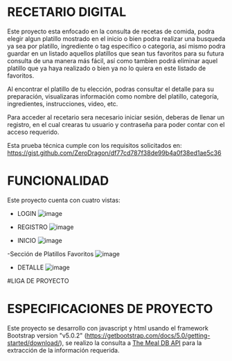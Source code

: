 # RECETARIO DIGITAL
Este proyecto esta enfocado en la consulta de recetas de comida, podra elegir algun platillo mostrado en el inicio o bien podra realizar una busqueda ya sea por platillo, ingrediente o tag especifico o categoria, así mismo podra guardar en un listado aquellos platillos que sean tus favoritos para su futura consulta de una manera más fácil, así como tambien podrá eliminar aquel platillo que ya haya realizado o bien ya no lo quiera en este listado de favoritos.

Al encontrar el platillo de tu elección, podras consultar el detalle para su preparación, visualizaras información como nombre del platillo, categoría, ingredientes, instrucciones, video, etc.

Para acceder al recetario sera necesario iniciar sesión, deberas de llenar un registro, en el cual crearas tu usuario y contraseña para poder contar con el acceso requerido.

Esta prueba técnica cumple con los requisitos solicitados en: https://gist.github.com/ZeroDragon/df77cd787f38de99b4a0f38ed1ae5c36 


# FUNCIONALIDAD
Este proyecto cuenta con cuatro vistas:

- LOGIN
![image](https://github.com/user-attachments/assets/55ae187c-4f5a-4b23-8082-615d2653195d)

- REGISTRO
![image](https://github.com/user-attachments/assets/1cea3edc-3f1a-473f-b1b2-74e8a3e0fa93)

- INICIO
![image](https://github.com/user-attachments/assets/7e77b06c-a27b-494b-bff9-a89d0c8a6e4b)

-Sección de Platillos Favoritos
![image](https://github.com/user-attachments/assets/36e9df28-b7e6-4974-90ee-8f609fac5d3c)

- DETALLE
  ![image](https://github.com/user-attachments/assets/85b7b6b6-7e3e-446e-902f-eeabef6821bb)

#LIGA DE PROYECTO


# ESPECIFICACIONES DE PROYECTO
Este proyecto se desarrollo con javascript y html usando el framework Bootstrap version "v5.0.2" (https://getbootstrap.com/docs/5.0/getting-started/download/), se realizo la consulta a [The Meal DB API](https://www.themealdb.com/api.php) para la extracción de la información requerida.




